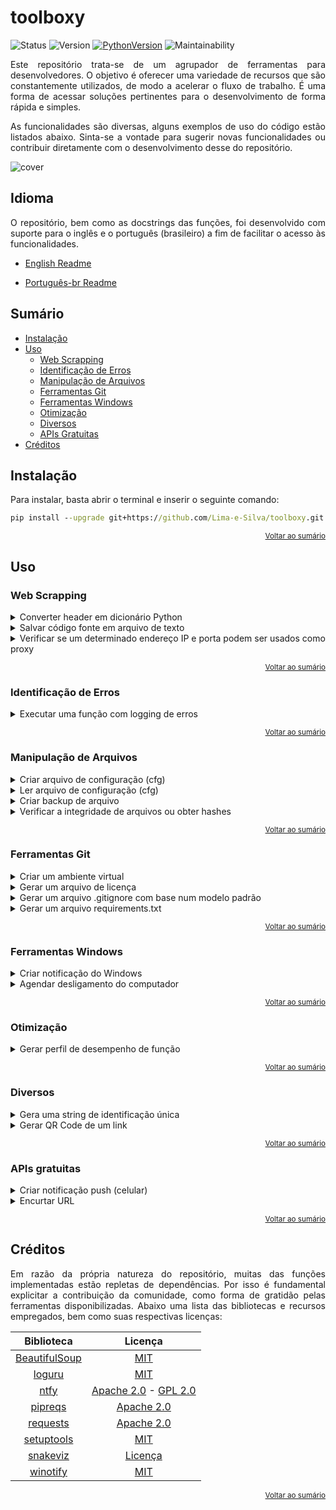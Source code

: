 <div align="left">

# toolboxy

![Status](https://img.shields.io/badge/status-ativo-yellowgreen?style=for-the-badge)
![Version](https://img.shields.io/badge/versão-0.1.0-blue?style=for-the-badge)
[![PythonVersion](https://img.shields.io/badge/python-3.10-blue?style=for-the-badge&logo=python&logoColor=white)](https://www.python.org/downloads/)
![Maintainability](https://img.shields.io/codeclimate/maintainability/Lima-e-Silva/toolboxy?logo=codeclimate&style=for-the-badge)

<p align="justify">
Este repositório trata-se de um agrupador de ferramentas para desenvolvedores. O objetivo é oferecer uma variedade de recursos que são constantemente utilizados, de modo a acelerar o fluxo de trabalho. É uma forma de acessar soluções pertinentes para o desenvolvimento de forma rápida e simples.
</p>

<p align="justify">
As funcionalidades são diversas, alguns exemplos de uso do código estão listados abaixo. Sinta-se a vontade para sugerir novas funcionalidades ou contribuir diretamente com o desenvolvimento desse do repositório.
</p>

![cover](https://github.com/Lima-e-Silva/toolboxy/blob/main/Misc/cover.png)

</div>

## Idioma

<p align="justify">
   O repositório, bem como as docstrings das funções, foi desenvolvido com suporte para o inglês e o português (brasileiro) a fim de facilitar o acesso às funcionalidades.
</p>

- [English Readme](https://github.com/Lima-e-Silva/toolboxy/blob/main/README.md)

- [Português-br Readme](https://github.com/Lima-e-Silva/toolboxy/blob/main/README.pt-br.md)

## Sumário

- [Instalação](#instalação)
- [Uso](#uso)
  - [Web Scrapping](#web-scrapping)
  - [Identificação de Erros](#identificação-de-erros)
  - [Manipulação de Arquivos](#manipulação-de-arquivos)
  - [Ferramentas Git](#ferramentas-git)
  - [Ferramentas Windows](#ferramentas-windows)
  - [Otimização](#otimização)
  - [Diversos](#diversos)
  - [APIs Gratuitas](#apis-gratuitas)
- [Créditos](#créditos)


## Instalação

Para instalar, basta abrir o terminal e inserir o seguinte comando:
 ```cmd
 pip install --upgrade git+https://github.com/Lima-e-Silva/toolboxy.git
 ```
 
 <div align='right'>
 
 <sup>[Voltar ao sumário](#sumário)</sup>

 </div>
 
## Uso

### Web Scrapping
<details>
 <summary>Converter header em dicionário Python</summary>
 
 ```python
import toolboxy

headers = """sec-ch-ua-platform: "Windows"
sec-fetch-dest: document
sec-fetch-mode: navigate
sec-fetch-site: same-origin
user-agent: Mozilla/5.0 (Windows NT 10.0; Win64; x64) AppleWebKit/537.36 (KHTML, like Gecko) Chrome/108.0.0.0 Safari/537.36"""

headers_dict = toolboxy.chrome2dict(headers_str=headers)
 ```
 </details>
 
 <details>
 <summary>Salvar código fonte em arquivo de texto</summary>
 
 ```python
import toolboxy

url = 'https://raw.githubusercontent.com/Lima-e-Silva/toolboxy/main/README.md'

toolboxy.html2txt(url=url, output_path='Github-toolboxy.txt')
 ```
 </details>
 
 <details>
 <summary>Verificar se um determinado endereço IP e porta podem ser usados como proxy</summary>
 
 ```python
 import toolboxy
 
 # Endereços de IP e respectivas portas podem ser encontrados aqui: "https://free-proxy-list.net"
 ip = '80.252.5.34'
 port = '7001'
 
 if toolboxy.verify_proxy(ip=ip, port=port):
    print('IP e porta funcionais!')
 ```
 </details>
 
 <div align='right'>
 
 <sup>[Voltar ao sumário](#sumário)</sup>

 </div>
 
 ### Identificação de Erros
 
 <details>
 <summary>Executar uma função com logging de erros</summary>
 
 ```python
 import toolboxy
 
 # Função que está apresentando erros
 def foo(a,b):
    return a/b
 
 toolboxy.debug_function(foo, a=1, b=0, output='logfile')
 ```
 </details>
 
  <div align='right'>
 
  <sup>[Voltar ao sumário](#sumário)</sup>

  </div>
  
 ### Manipulação de Arquivos
 
 <details>
 <summary>Criar arquivo de configuração (cfg)</summary>
 
 ```python
 import toolboxy
 
 config_dict = {
    'seção': {
        'A': '1',
        'B': '2'
    }
 }
 
 toolboxy.create_cfg(file='config.cfg', cfg_dict=config_dict)

 ```
 </details>
 
 <details>
 <summary>Ler arquivo de configuração (cfg)</summary>
 
 ```python
 import toolboxy
 
 config_dict = toolboxy.read_cfg(file='config.cfg')

 ```
 </details>
  
 <details>
 <summary>Criar backup de arquivo</summary>
 
 ```python
 import toolboxy

 toolboxy.backup(file='arquivo_importante.txt', output_path='backups/cópias_de_segurança')

 ```
 </details>
 
 <details>
 <summary>Verificar a integridade de arquivos ou obter hashes</summary>
 
 ```python
 import toolboxy

if toolboxy.check_hash('file.txt', 'backup.txt'):
    print('Integridade Verificada')

file_hash = toolboxy.check_hash('file.txt')
 ```
 </details>
 
  <div align='right'>
 
  <sup>[Voltar ao sumário](#sumário)</sup>

  </div>
  
 ### Ferramentas Git
 
 <details>
 <summary>Criar um ambiente virtual</summary>
 
 ```python
 import toolboxy

toolboxy.create_env()

 ```
 </details>
 
 <details>
 <summary>Gerar um arquivo de licença</summary>
 
 ```python
 import toolboxy

toolboxy.license(license_type='MIT', name='Luiz Paulo Lima e Silva')

 ```
 </details>
 
 <details>
 <summary>Gerar um arquivo .gitignore com base num modelo padrão</summary>
 
 ```python
 import toolboxy

toolboxy.git_ignore(folders=['pasta-pessoal'], extensions=['xlsx', 'pdf'])
 ```
 </details>
 
 <details>
 <summary>Gerar um arquivo requirements.txt</summary>
 
 ```python
 import toolboxy

toolboxy.requirements()
 ```
 </details>
 
  <div align='right'>
 
  <sup>[Voltar ao sumário](#sumário)</sup>

  </div>
  
 ### Ferramentas Windows
 
 <details>
 <summary>Criar notificação do Windows</summary>
 
 ```python
 import toolboxy

toolboxy.notify(
    id='toolboxy',
    title='Demonstração',
    message='Essa notificação trata-se de mera demonstração',
    buttons={'Abrir link': 'https://github.com/Lima-e-Silva/toolboxy/'},
    sound=True,
    audio_loop=False)

 ```
 </details>
 
 <details>
 <summary>Agendar desligamento do computador</summary>
 
 ```python
import toolboxy

toolboxy.shutdown(time=3600, message="Hora de dormir Zzz...")

 ```
 </details>
 
  <div align='right'>
 
  <sup>[Voltar ao sumário](#sumário)</sup>

  </div>
  
 ### Otimização
 
 <details>
 <summary>Gerar perfil de desempenho de função</summary>
 
 ```python
 import toolboxy

def foo(x, y=3):
    for n in range(x):
        print(n**y)

toolboxy.prof('output', foo, 100, y=2)

 ```
 </details>
 
  <div align='right'>
 
  <sup>[Voltar ao sumário](#sumário)</sup>

  </div>
  
 ### Diversos
 
 <details>
 <summary>Gera uma string de identificação única</summary>
 
 ```python
 import toolboxy

id = toolboxy.unique_id(length=6,
                   letters=True,
                   numbers=True,
                   lower_case=False,
                   blocks=4)

# Exemplo de saída: 0AMKPJ-LITCGF-N5A1LM-TCSHZF
 ```
 </details>
 
 
 <details>
 <summary>Gerar QR Code de um link</summary>
 
 ```python
 import toolboxy

toolboxy.QRcode(url='https://github.com/Lima-e-Silva/toolboxy/',
                size=150,
                output='Meu QR Code')

 ```
 </details>
 
 <div align='right'>
 
  <sup>[Voltar ao sumário](#sumário)</sup>

 </div>
  
 ### APIs gratuitas
 
  <details>
 <summary>Criar notificação push (celular)</summary>
 
 ```python
 import toolboxy

TOPIC = 'notifications'  # Mais informações aqui: https://ntfy.sh

toolboxy.smartphone_notify(topic=TOPIC,
                           message='Isso é uma notificação de demonstração',
                           title='Notificação Teste')
 ```
 </details>
 
 <details>
 <summary>Encurtar URL</summary>
 
 ```python
 import toolboxy

url = 'https://www.google.com.br'

if short:= toolboxy.short_url(url):
    print(short)

# Exemplo de Saída: https://gotiny.cc/xr4cs6
 ```
 </details>
 
<div align='right'>

<sup>[Voltar ao sumário](#sumário)</sup>

</div>

## Créditos

<p align="justify">
Em razão da própria natureza do repositório, muitas das funções implementadas estão repletas de dependências. Por isso é fundamental explicitar a contribuição da comunidade, como forma de gratidão pelas ferramentas disponibilizadas. Abaixo uma lista das bibliotecas e recursos empregados, bem como suas respectivas licenças:
</p>

|   Biblioteca   | Licença |
|:--------------:|:-------:|
| [BeautifulSoup](https://www.crummy.com/software/BeautifulSoup/) |   [MIT](https://www.crummy.com/software/BeautifulSoup/)   |
| [loguru](https://github.com/Delgan/loguru) | [MIT](https://github.com/Delgan/loguru/blob/master/LICENSE) |
| [ntfy](https://github.com/binwiederhier/ntfy) | [Apache 2.0](https://github.com/binwiederhier/ntfy/blob/main/LICENSE) - [GPL 2.0](https://github.com/binwiederhier/ntfy/blob/main/LICENSE.GPLv2) |
| [pipreqs](https://github.com/bndr/pipreqs) | [Apache 2.0](https://github.com/bndr/pipreqs/blob/master/LICENSE) |
| [requests](https://github.com/psf/requests) | [Apache 2.0](https://github.com/psf/requests/blob/main/LICENSE) |
| [setuptools](https://github.com/pypa/setuptools) | [MIT](https://github.com/pypa/setuptools/blob/main/LICENSE) |
| [snakeviz](https://github.com/jiffyclub/snakeviz) | [Licença](https://github.com/jiffyclub/snakeviz/blob/master/LICENSE.txt) |
| [winotify](https://github.com/versa-syahptr/winotify) | [MIT](https://github.com/versa-syahptr/winotify/blob/master/LICENSE) |


<div align='right'>

<sup>[Voltar ao sumário](#sumário)</sup>

</div>